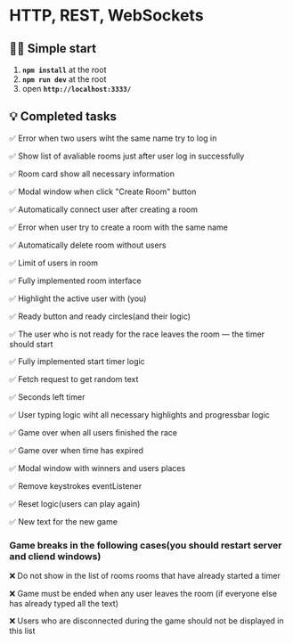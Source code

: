 # HTTP, REST, WebSockets

## 🏃‍♂️ Simple start

1. **`npm install`** at the root
2. **`npm run dev`** at the root
3. open **`http://localhost:3333/`**

## 💡 Completed tasks
✅ Error when two users wiht the same name try to log in

✅ Show list of avaliable rooms just after user log in successfully

✅ Room card show all necessary information

✅ Modal window when click "Create Room" button

✅ Automatically connect user after creating a room

✅ Error when user try to create a room with the same name

✅ Automatically delete room without users

✅ Limit of users in room

✅ Fully implemented room interface

✅ Highlight the active user with (you)

✅ Ready button and ready circles(and their logic)

✅ The user who is not ready for the race leaves the room — the timer should start

✅ Fully implemented start timer logic

✅ Fetch request to get random text

✅ Seconds left timer

✅ User typing logic wiht all necessary highlights and progressbar logic

✅ Game over when all users finished the race

✅ Game over when time has expired

✅ Modal window with winners and users places

✅ Remove keystrokes eventListener

✅ Reset logic(users can play again)

✅ New text for the new game


### Game breaks in the following cases(you should restart server and cliend windows)

❌ Do not show in the list of rooms rooms that have already started a timer 

❌ Game must be ended when any user leaves the room (if everyone else has already typed all the text)

❌  Users who are disconnected during the game should not be displayed in this list

